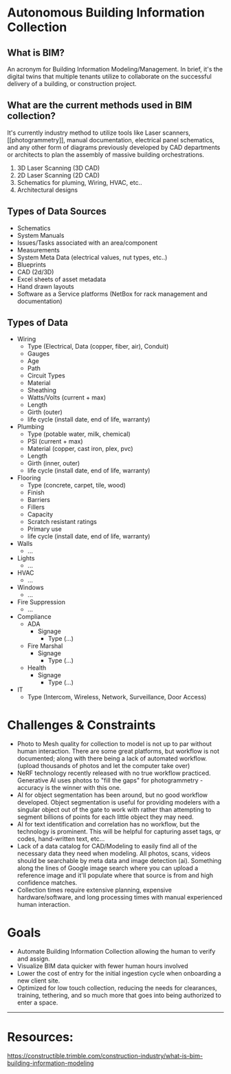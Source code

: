 # Autonomous Building Information Collection

## What is BIM?
An acronym for Building Information Modeling/Management. In brief, it's the digital twins that multiple tenants utilize to collaborate on the successful delivery of a building, or construction project. 

## What are the current methods used in BIM collection? 
It's currently industry method to utilize tools like Laser scanners, [[photogrammetry]], manual documentation, electrical panel schematics, and any other form of diagrams previously developed by CAD departments or architects to plan the assembly of massive building orchestrations. 
1. 3D Laser Scanning (3D CAD)
2. 2D Laser Scanning (2D CAD)
3. Schematics for pluming, Wiring, HVAC, etc.. 
4. Architectural designs 

## Types of Data Sources
- Schematics
- System Manuals
- Issues/Tasks associated with an area/component
- Measurements
- System Meta Data (electrical values, nut types, etc..)
- Blueprints
- CAD (2d/3D)
- Excel sheets of asset metadata
- Hand drawn layouts
- Software as a Service platforms (NetBox for rack management and documentation)

## Types of Data
- Wiring
  - Type (Electrical, Data (copper, fiber, air), Conduit)
  - Gauges
  - Age
  - Path
  - Circuit Types
  - Material
  - Sheathing 
  - Watts/Volts (current + max)
  - Length
  - Girth (outer)
  - life cycle (install date, end of life, warranty)
- Plumbing
  - Type (potable water, milk, chemical)
  - PSI (current + max)
  - Material (copper, cast iron, plex, pvc)
  - Length
  - Girth (inner, outer)
  - life cycle (install date, end of life, warranty)
- Flooring
  - Type (concrete, carpet, tile, wood)
  - Finish
  - Barriers
  - Fillers
  - Capacity
  - Scratch resistant ratings
  - Primary use
  - life cycle (install date, end of life, warranty)
- Walls
  - ...
- Lights
  - ...
- HVAC
  - ...
- Windows
  - ...
- Fire Suppression
  - ...
- Compliance
  - ADA
    - Signage
      - Type (...)
  - Fire Marshal 
    - Signage 
      - Type (...)
  - Health
    - Signage
      - Type (...)
- IT
  - Type (Intercom, Wireless, Network, Surveillance, Door Access)






# Challenges & Constraints
- Photo to Mesh quality for collection to model is not up to par without human interaction. There are some great platforms, but workflow is not documented; along with there being a lack of automated workflow. (upload thousands of photos and let the computer take over)
- NeRF technology recently released with no true workflow practiced. Generative AI uses photos to "fill the gaps" for photogrammetry - accuracy is the winner with this one. 
- AI for object segmentation has been around, but no good workflow developed. Object segmentation is useful for providing modelers with a singular object out of the gate to work with rather than attempting to segment billions of points for each little object they may need. 
- AI for text identification and correlation has no workflow, but the technology is prominent. This will be helpful for capturing asset tags, qr codes, hand-written text, etc...
- Lack of a data catalog for CAD/Modeling to easily find all of the necessary data they need when modeling. All photos, scans, videos should be searchable by meta data and image detection (ai). Something along the lines of Google image search where you can upload a reference image and it'll populate where that source is from and high confidence matches. 
- Collection times require extensive planning, expensive hardware/software, and long processing times with manual experienced human interaction. 

# Goals
- Automate Building Information Collection allowing the human to verify and assign. 
- Visualize BIM data quicker with fewer human hours involved
- Lower the cost of entry for the initial ingestion cycle when onboarding a new client site. 
- Optimized for low touch collection, reducing the needs for clearances, training, tethering, and so much more that goes into being authorized to enter a space. 


--- 

# Resources: 
https://constructible.trimble.com/construction-industry/what-is-bim-building-information-modeling 

